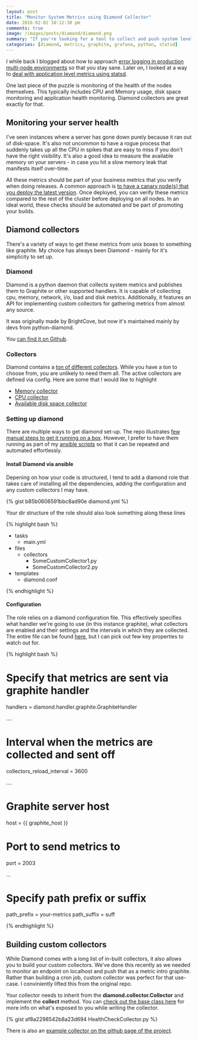 ```yaml
---
layout: post
title: "Monitor System Metrics using Diamond Collector"
date: 2016-02-02 10:12:30 pm
comments: true
image: /images/posts/diamond/diamond.png
summary: "If you're looking for a tool to collect and push system level metrics into graphite, Diamond should be your first port of call.  It includes a huge range of various collectors that lets you monitor anything from cpu, memory and disk space to performance of elastic search or haproxy."
categories: [diamond, metrics, graphite, grafana, python, statsd]
---
```


I while back I blogged about how to approach [error logging in production multi-node environments](/scaling-logging-logstash-and-graylog2/) so that you stay sane.
Later on, I looked at a way to [deal with application level metrics using statsd](/logging-custom-metrics-with-statsd/).

One last piece of the puzzle is monitoring of the health of the nodes themselves. This typically includes CPU and Memory usage, disk space monitoring and application health monitoring.
Diamond collectors are great exactly for that.
<!--more-->


Monitoring your server health
-------------------
I've seen instances where a server has gone down purely because it ran out of disk-space. It's also not uncommon to have a rogue process that suddenly takes up all the CPU in spikes that are easy to miss if you don't have the right visibility.
It's also a good idea to measure the available memory on your servers - in case you hit a slow memory leak that manifests itself over-time.

All these metrics should be part of your business metrics that you verify when doing releases. A common approach is [to have a canary node(s) that you deploy the latest version](http://martinfowler.com/bliki/CanaryRelease.html). Once deployed, you can verify these metrics compared to the rest of the cluster before deploying on all nodes.
In an ideal world, these checks should be automated and be part of promoting your builds.


Diamond collectors
-------------------
There's a variety of ways to get these metrics from unix boxes to something like graphite.
My choice has always been Diamond - mainly for it's simplicity to set up.

### Diamond
Diamond is a python daemon that collects system metrics and publishes them to Graphite or other supported handlers.
It is capable of collecting cpu, memory, network, i/o, load and disk metrics.
Additionally, it features an API for implementing custom collectors for gathering metrics from almost any source.

It was originally made by BrightCove, but now it's maintained mainly by devs from python-diamond.

You [can find it on Github](https://github.com/python-diamond/Diamond).


### Collectors
Diamond contains a [ton of different collectors](https://github.com/python-diamond/Diamond/wiki/Collectors).
While you have a ton to choose from, you are unlikely to need them all. The active collectors are defined via config. Here are some that I would like to highlight

- [Memory collector](https://github.com/python-diamond/Diamond/wiki/collectors-MemoryCollector)
- [CPU collector](https://github.com/python-diamond/Diamond/wiki/collectors-CPUCollector)
- [Available disk space collector](https://github.com/python-diamond/Diamond/wiki/collectors-DiskSpaceCollector)



### Setting up diamond
There are multiple ways to get diamond set-up. The repo illustrates [few manual steps to get it running on a box](https://github.com/python-diamond/Diamond#getting-started).
However, I prefer to have them running as part of my [ansible scripts](http://docs.ansible.com/ansible/intro_getting_started.html) so that it can be repeated and automated effortlessly.


#### Install Diamond via ansible
Depening on how your code is structured, I tend to add a diamond role that takes care of installing all the dependencies, adding the configuration and any custom collectors I may have.

{% gist b85b0606591bbc8ad90e diamond.yml %}

Your dir structure of the role should also look something along these lines

{% highlight bash %}

- tasks
  - main.yml
- files
  - collectors
    - SomeCustomCollector1.py
    - SomeCustomCollector2.py
- templates
   - diamond.conf

{% endhighlight %}

#### Configuration
The role relies on a diamond configuration file. This effectively specifies what handler we're going to use (in this instance graphite), what collectors are enabled and their settings and the intervals in which they are collected.
The entire file can be found [here](https://gist.github.com/mirajavora/9f6b5cd402c5c6f27df5), but I can pick out few key properties to watch out for.

{% highlight bash %}

# Specify that metrics are sent via graphite handler
handlers = diamond.handler.graphite.GraphiteHandler

....

# Interval when the metrics are collected and sent off
collectors_reload_interval = 3600

....

# Graphite server host
host = {{ graphite_host }}

# Port to send metrics to
port = 2003

...
# Specify path prefix or suffix
path_prefix = your-metrics
path_suffix = suff

{% endhighlight %}


Building custom collectors
-------------------
While Diamond comes with a long list of in-built collectors, it also allows you to build your custom collectors. We've done this recently as we needed to monitor an endpoint on localhost and push that as a metric intro graphite.
Rather than building a cron job, custom collector was perfect for that use-case. I conviniently lifted this from the original repo.

Your collector needs to inherit from the **diamond.collector.Collector** and implement the **collect** method. You can [check out the base class here](https://github.com/python-diamond/Diamond/blob/master/src/diamond/collector.py) for more info on what's exposed to you while writing the collector.

{% gist af8a2298542b8a23d694 HealthCheckCollector.py %}

There is also an [example collector on the github page of the project](https://github.com/python-diamond/Diamond/blob/master/src/collectors/example/example.py).